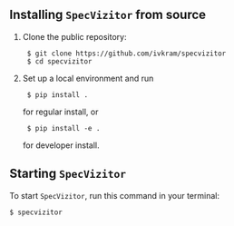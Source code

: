 ## Installing `SpecVizitor` from source
    
1. Clone the public repository:

        $ git clone https://github.com/ivkram/specvizitor
        $ cd specvizitor

2. Set up a local environment and run
    
        $ pip install .

    for regular install, or

        $ pip install -e .

    for developer install.

## Starting `SpecVizitor`
    
To start `SpecVizitor`, run this command in your terminal:    

    $ specvizitor